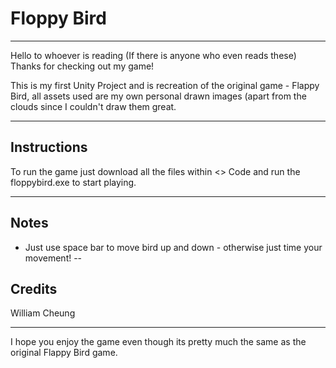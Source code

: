 # Floppy Bird

--- 

Hello to whoever is reading (If there is anyone who even reads these)
Thanks for checking out my game!

This is my first Unity Project and is recreation of the original game - Flappy Bird, all assets used are my own personal drawn images (apart from the clouds since I couldn't draw them great.

---

## Instructions
To run the game just download all the files within <> Code and run the floppybird.exe to start playing.

--- 
## Notes
* Just use space bar to move bird up and down - otherwise just time your movement!
--

## Credits 
William Cheung 

---

I hope you enjoy the game even though its pretty much the same as the original Flappy Bird game.
